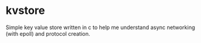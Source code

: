 # kvstore
Simple key value store written in c to help me understand async networking (with epoll) and protocol creation.
